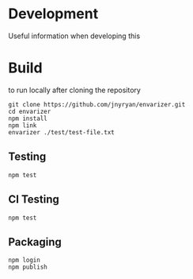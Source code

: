 # Development 

Useful information when developing this

# Build

to run locally after cloning the repository

```
git clone https://github.com/jnyryan/envarizer.git
cd envarizer
npm install
npm link
envarizer ./test/test-file.txt
```

## Testing

```
npm test
```

## CI Testing

```
npm test
```

## Packaging

```
npm login
npm publish
```